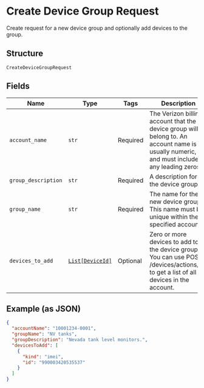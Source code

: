 
# Create Device Group Request

Create request for a new device group and optionally add devices to the group.

## Structure

`CreateDeviceGroupRequest`

## Fields

| Name | Type | Tags | Description |
|  --- | --- | --- | --- |
| `account_name` | `str` | Required | The Verizon billing account that the device group will belong to. An account name is usually numeric, and must include any leading zeros. |
| `group_description` | `str` | Required | A description for the device group. |
| `group_name` | `str` | Required | The name for the new device group. This name must be unique within the specified account. |
| `devices_to_add` | [`List[DeviceId]`](../../doc/models/device-id.md) | Optional | Zero or more devices to add to the device group. You can use POST /devices/actions/list to get a list of all devices in the account. |

## Example (as JSON)

```json
{
  "accountName": "10001234-0001",
  "groupName": "NV tanks",
  "groupDescription": "Nevada tank level monitors.",
  "devicesToAdd": [
    {
      "kind": "imei",
      "id": "990003420535537"
    }
  ]
}
```

